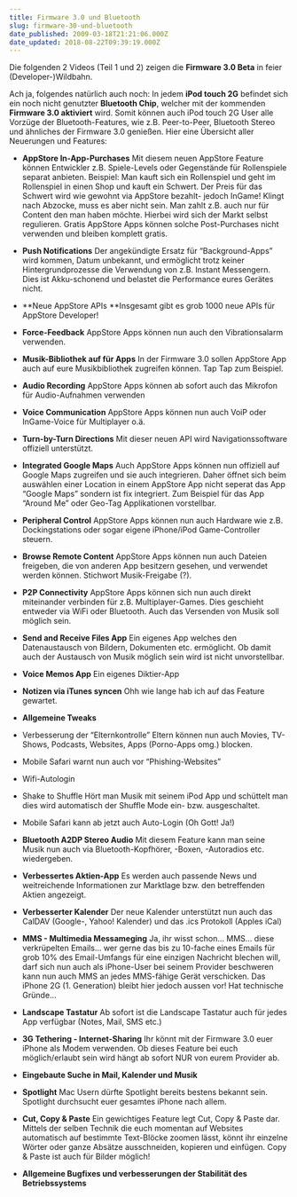 ```yaml
---
title: Firmware 3.0 und Bluetooth
slug: firmware-30-und-bluetooth
date_published: 2009-03-18T21:21:06.000Z
date_updated: 2018-08-22T09:39:19.000Z
---
```


Die folgenden 2 Videos (Teil 1 und 2) zeigen die **Firmware 3.0 Beta** in feier (Developer-)Wildbahn.

Ach ja, folgendes natürlich auch noch: In jedem **iPod touch 2G** befindet sich ein noch nicht genutzter **Bluetooth Chip**, welcher mit der kommenden **Firmware 3.0 aktiviert** wird. Somit können auch iPod touch 2G User alle Vorzüge der Bluetooth-Features, wie z.B. Peer-to-Peer, Bluetooth Stereo und ähnliches der Firmware 3.0 genießen. Hier eine Übersicht aller Neuerungen und Features:

- **AppStore In-App-Purchases**
Mit diesem neuen AppStore Feature können Entwickler z.B. Spiele-Levels oder Gegenstände für Rollenspiele separat anbieten.
Beispiel: Man kauft sich ein Rollenspiel und geht im Rollenspiel in einen Shop und kauft ein Schwert. Der Preis für das Schwert wird wie gewohnt via AppStore bezahlt- jedoch InGame! Klingt nach Abzocke, muss es aber nicht sein. Man zahlt z.B. auch nur für Content den man haben möchte. Hierbei wird sich der Markt selbst regulieren. Gratis AppStore Apps können solche Post-Purchases nicht verwenden und bleiben komplett gratis.
- **Push Notifications**
Der angekündigte Ersatz für “Background-Apps” wird kommen, Datum unbekannt, und ermöglicht trotz keiner Hintergrundprozesse die Verwendung von z.B. Instant Messengern. Dies ist Akku-schonend und belastet die Performance eures Gerätes nicht.
- **Neue AppStore APIs
**Insgesamt gibt es grob 1000 neue APIs für AppStore Developer!
- **Force-Feedback**
AppStore Apps können nun auch den Vibrationsalarm verwenden.
- **Musik-Bibliothek auf für Apps**
In der Firmware 3.0 sollen AppStore App auch auf eure Musikbibliothek zugreifen können. Tap Tap zum Beispiel.
- **Audio Recording**
AppStore Apps können ab sofort auch das Mikrofon für Audio-Aufnahmen verwenden
- **Voice Communication**
AppStore Apps können nun auch VoiP oder InGame-Voice für Multiplayer o.ä.
- **Turn-by-Turn Directions**
Mit dieser neuen API wird Navigationssoftware offiziell unterstützt.
- **Integrated Google Maps**
Auch AppStore Apps können nun offiziell auf Google Maps zugreifen und sie auch integrieren. Daher öffnet sich beim auswählen einer Location in einem AppStore App nicht seperat das App “Google Maps” sondern ist fix integriert. Zum Beispiel für das App “Around Me” oder Geo-Tag Applikationen vorstellbar.
- **Peripheral Control**
AppStore Apps können nun auch Hardware wie z.B. Dockingstations oder sogar eigene iPhone/iPod Game-Controller steuern.
- **Browse Remote Content**
AppStore Apps können nun auch Dateien freigeben, die von anderen App besitzern gesehen, und verwendet werden können. Stichwort Musik-Freigabe (?).
- **P2P Connectivity**
AppStore Apps können sich nun auch direkt miteinander verbinden für z.B. Multiplayer-Games. Dies geschieht entweder via WiFi oder Bluetooth. Auch das Versenden von Musik soll möglich sein.

- **Send and Receive Files App**
Ein eigenes App welches den Datenaustausch von Bildern, Dokumenten etc. ermöglicht. Ob damit auch der Austausch von Musik möglich sein wird ist nicht unvorstellbar.
- **Voice Memos App**
Ein eigenes Diktier-App
- **Notizen via iTunes syncen**
Ohh wie lange hab ich auf das Feature gewartet.
- **Allgemeine Tweaks**
- Verbesserung der “Elternkontrolle”
Eltern können nun auch Movies, TV-Shows, Podcasts, Websites, Apps (Porno-Apps omg.) blocken.
- Mobile Safari warnt nun auch vor “Phishing-Websites”
- Wifi-Autologin
- Shake to Shuffle
Hört man Musik mit seinem iPod App und schüttelt man dies wird automatisch der Shuffle Mode ein- bzw. ausgeschaltet.
- Mobile Safari kann ab jetzt auch Auto-Login (Oh Gott! Ja!)

- **Bluetooth A2DP Stereo Audio**
Mit diesem Feature kann man seine Musik nun auch via Bluetooth-Kopfhörer, -Boxen, -Autoradios etc. wiedergeben.
- **Verbessertes Aktien-App**
Es werden auch passende News und weitreichende Informationen zur Marktlage bzw. den betreffenden Aktien angezeigt.
- **Verbesserter Kalender**
Der neue Kalender unterstützt nun auch das CalDAV (Google-, Yahoo! Kalender) und das .ics Protokoll (Apples iCal)
- **MMS - Multimedia Messameging**
Ja, ihr wisst schon… MMS… diese verkrüpelten Emails… wer gerne das bis zu 10-fache eines Emails für grob 10% des Email-Umfangs für eine einzigen Nachricht blechen will, darf sich nun auch als iPhone-User bei seinem Provider beschweren kann nun auch MMS an jedes MMS-fähige Gerät verschicken.
Das iPhone 2G (1. Generation) bleibt hier jedoch aussen vor! Hat technische Gründe…
- **Landscape Tastatur**
Ab sofort ist die Landscape Tastatur auch für jedes App verfügbar (Notes, Mail, SMS etc.)
- **3G Tethering - Internet-Sharing**
Ihr könnt mit der Firmware 3.0 euer iPhone als Modem verwenden. Ob dieses Feature bei euch möglich/erlaubt sein wird hängt ab sofort NUR von eurem Provider ab.
- **Eingebaute Suche in Mail, Kalender und Musik**
- **Spotlight**
Mac Usern dürfte Spotlight bereits bestens bekannt sein. Spotlight durchsucht euer gesamtes iPhone nach allem.
- **Cut, Copy & Paste**
Ein gewichtiges Feature legt Cut, Copy & Paste dar. Mittels der selben Technik die euch momentan auf Websites automatisch auf bestimmte Text-Blöcke zoomen lässt, könnt ihr einzelne Wörter oder ganze Absätze ausschneiden, kopieren und einfügen.
Copy & Paste ist auch für Bilder möglich!
- **Allgemeine Bugfixes und verbesserungen der Stabilität des Betriebssystems**
